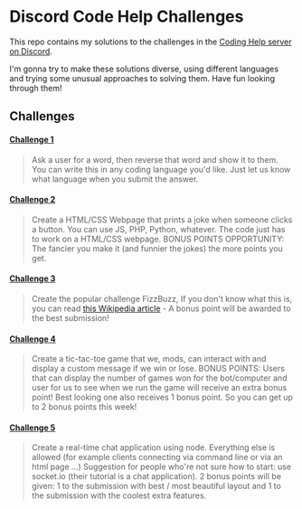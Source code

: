 # Discord Code Help Challenges

This repo contains my solutions to the challenges in the [Coding Help server on Discord](https://codinghelp.site).

I'm gonna try to make these solutions diverse, using different languages and trying some unusual approaches to solving them.
Have fun looking through them!



## Challenges

#### [Challenge 1](./src/challenge1.hs)
> Ask a user for a word, then reverse that word and show it to them. You can write this in any coding language you'd like. Just let us know what language when you submit the answer.

#### [Challenge 2](./src/challenge2.md)
> Create a HTML/CSS Webpage that prints a joke when someone clicks a button. You can use JS, PHP, Python, whatever. The code just has to work on a HTML/CSS webpage. BONUS POINTS OPPORTUNITY: The fancier you make it (and funnier the jokes) the more points you get.

#### [Challenge 3](./src/challenge3.md)
> Create the popular challenge FizzBuzz, If you don't know what this is, you can read [this Wikipedia article](https://en.wikipedia.org/wiki/Fizz_buzz) - A bonus point will be awarded to the best submission!

#### [Challenge 4](./src/challenge4)
> Create a tic-tac-toe game that we, mods, can interact with and display a custom message if we win or lose. BONUS POINTS: Users that can display the number of games won for the bot/computer and user for us to see when we run the game will receive an extra bonus point! Best looking one also receives 1 bonus point. So you can get up to 2 bonus points this week!

#### [Challenge 5](./src/challenge5.md)
> Create a real-time chat application using node. Everything else is allowed (for example clients connecting via command line or via an html page ...) Suggestion for people who're not sure how to start: use socket.io (their tutorial is a chat application). 2 bonus points will be given: 1 to the submission with best / most beautiful layout and 1 to the submission with the coolest extra features.
